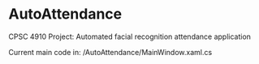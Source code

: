 # AutoAttendance
CPSC 4910 Project: Automated facial recognition attendance application

Current main code in: /AutoAttendance/MainWindow.xaml.cs
